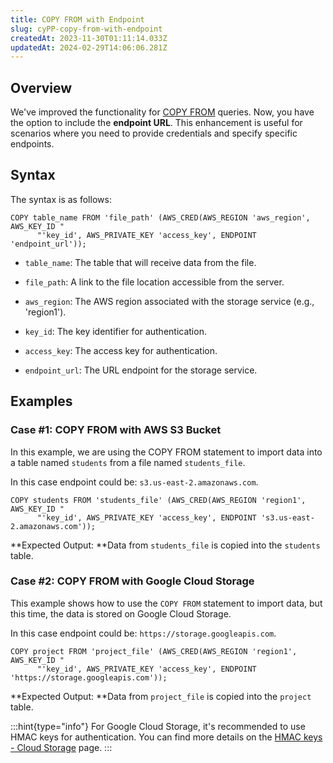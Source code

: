 ```yaml
---
title: COPY FROM with Endpoint
slug: cyPP-copy-from-with-endpoint
createdAt: 2023-11-30T01:11:14.033Z
updatedAt: 2024-02-29T14:06:06.281Z
---
```


## **Overview**

We've improved the functionality for [COPY FROM](https://docs.oxla.com/copy-from-statement) queries. Now, you have the option to include the **endpoint URL**. This enhancement is useful for scenarios where you need to provide credentials and specify specific endpoints.

## **Syntax**

The syntax is as follows:

```pgsql
COPY table_name FROM 'file_path' (AWS_CRED(AWS_REGION 'aws_region', AWS_KEY_ID "
      "'key_id', AWS_PRIVATE_KEY 'access_key', ENDPOINT 'endpoint_url'));
```

*   `table_name`: The table that will receive data from the file.

*   `file_path`: A link to the file location accessible from the server.

*   `aws_region`: The AWS region associated with the storage service (e.g., 'region1').

*   `key_id`: The key identifier for authentication.

*   `access_key`: The access key for authentication.

*   `endpoint_url`: The URL endpoint for the storage service.

## **Examples**

### Case #1: COPY FROM with AWS S3 Bucket

In this example, we are using the COPY FROM statement to import data into a table named `students` from a file named `students_file`.

In this case endpoint could be: `s3.us-east-2.amazonaws.com`.

```pgsql
COPY students FROM 'students_file' (AWS_CRED(AWS_REGION 'region1', AWS_KEY_ID "
      "'key_id', AWS_PRIVATE_KEY 'access_key', ENDPOINT 's3.us-east-2.amazonaws.com'));
```

**Expected Output: **Data from `students_file` is copied into the `students` table.

### Case #2: COPY FROM with Google Cloud Storage

This example shows how to use the `COPY FROM` statement to import data, but this time, the data is stored on Google Cloud Storage.&#x20;

In this case endpoint could be: `https://storage.googleapis.com`.

```pgsql
COPY project FROM 'project_file' (AWS_CRED(AWS_REGION 'region1', AWS_KEY_ID "
      "'key_id', AWS_PRIVATE_KEY 'access_key', ENDPOINT 'https://storage.googleapis.com'));
```

**Expected Output: **Data from `project_file` is copied into the `project` table.

:::hint{type="info"}
For Google Cloud Storage, it's recommended to use HMAC keys for authentication. You can find more details on the [HMAC keys - Cloud Storage](https://cloud.google.com/storage/docs/authentication/hmackeys) page.
:::



